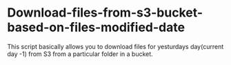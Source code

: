 # Download-files-from-s3-bucket-based-on-files-modified-date
This script basically allows you to download files for yesturdays day(current day -1) from S3 from a particular folder in a bucket.
